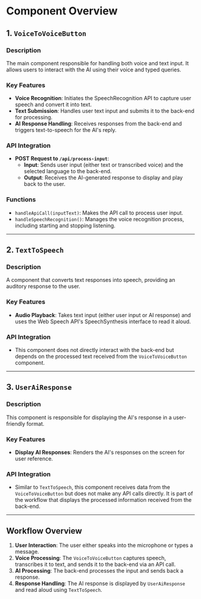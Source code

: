 # Component Overview

## 1. `VoiceToVoiceButton`

### Description
The main component responsible for handling both voice and text input. It allows users to interact with the AI using their voice and typed queries.

### Key Features
- **Voice Recognition**: Initiates the SpeechRecognition API to capture user speech and convert it into text.
- **Text Submission**: Handles user text input and submits it to the back-end for processing.
- **AI Response Handling**: Receives responses from the back-end and triggers text-to-speech for the AI's reply.

### API Integration
- **POST Request to `/api/process-input`**: 
  - **Input**: Sends user input (either text or transcribed voice) and the selected language to the back-end.
  - **Output**: Receives the AI-generated response to display and play back to the user.

### Functions
- `handleApiCall(inputText)`: Makes the API call to process user input.
- `handleSpeechRecognition()`: Manages the voice recognition process, including starting and stopping listening.

---

## 2. `TextToSpeech`

### Description
A component that converts text responses into speech, providing an auditory response to the user.

### Key Features
- **Audio Playback**: Takes text input (either user input or AI response) and uses the Web Speech API's SpeechSynthesis interface to read it aloud.

### API Integration
- This component does not directly interact with the back-end but depends on the processed text received from the `VoiceToVoiceButton` component.

---

## 3. `UserAiResponse`

### Description
This component is responsible for displaying the AI's response in a user-friendly format.

### Key Features
- **Display AI Responses**: Renders the AI's responses on the screen for user reference.

### API Integration
- Similar to `TextToSpeech`, this component receives data from the `VoiceToVoiceButton` but does not make any API calls directly. It is part of the workflow that displays the processed information received from the back-end.

---

## Workflow Overview
1. **User Interaction**: The user either speaks into the microphone or types a message.
2. **Voice Processing**: The `VoiceToVoiceButton` captures speech, transcribes it to text, and sends it to the back-end via an API call.
3. **AI Processing**: The back-end processes the input and sends back a response.
4. **Response Handling**: The AI response is displayed by `UserAiResponse` and read aloud using `TextToSpeech`.

